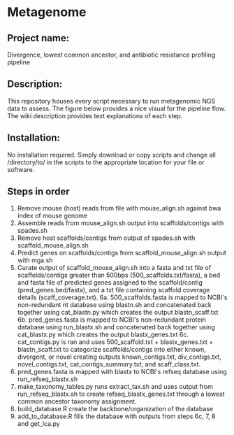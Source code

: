 # Metagenome
## **Project name:** 
 Divergence, lowest common ancestor, and antibiotic resistance profiling pipeline
## **Description:** 
This repository houses every script necessary to run metagenomic NGS data to assess. The figure below provides a nice visual for the pipeline flow. The wiki description provides text explanations of each step.
## **Installation:**
No installation required. Simply download or copy scripts and change all /directory/to/ in the scripts to the appropriate location for your file or software.
## **Steps in order**
1. Remove mouse (host) reads from file with mouse_align.sh against bwa index of mouse genome
2. Assemble reads from mouse_align.sh output into scaffolds/contigs with spades.sh
3. Remove host scaffolds/contigs from output of spades.sh with scaffold_mouse_align.sh
4. Predict genes on scaffolds/contigs from scaffold_mouse_align.sh output with mga.sh
5. Curate output of scaffold_mouse_align.sh into a fasta and txt file of scaffolds/contigs greater than 500bps (500_scaffolds.txt/fasta), a bed and fasta file of predicted genes assigned to the scaffold/contig (pred_genes.bed/fasta), and a txt file containing scaffold coverage details (scaff_coverage.txt).
6a. 500_scaffolds.fasta is mapped to NCBI's non-redundant nt database using blastn.sh and concatenated back together using cat_blastn.py which creates the output blastn_scaff.txt
6b. pred_genes.fasta is mapped to NCBI's non-redundant protein database using run_blastx.sh and concatenated back together using cat_blastx.py which creates the output blastx_genes.txt
6c. cat_contigs.py is ran and uses 500_scaffold.txt + blastx_genes.txt + blastn_scaff.txt to categorize scaffolds/contigs into either known, divergent, or novel creating outputs known_contigs.txt, div_contigs.txt, novel_contigs.txt, cat_contigs_summary.txt, and scaff_class.txt. 
7. pred_genes.fasta is mapped with blastx to NCBI's refseq database using run_refseq_blastx.sh 
8. make_taxonomy_tables.py runs extract_tax.sh and uses output from run_refseq_blastx.sh to create refseq_blastx_genes.txt through a lowest common ancestor taxonomy assignment.
9. build_database.R create the backbone/organization of the database
10. add_to_database.R fills the database with outputs from steps 6c, 7, 8 and get_lca.py
